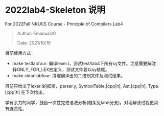 # 2022lab4-Skeleton 说明
For 2022Fall NKUCS Course - Principle of Compilers Lab4

> Author: Emanual20
> 
> Date: 2021/10/16

目前使用方式：

- make testlabfour: 编译lexer.l，测试test/lab4下所有sy文件。注意需要解注释ONLY_FOR_LEX宏定义，测试文件要以sy结尾。
- make cleanlabfour: 清理编译出的二进制文件及测试结果。

目前只给出了lexer.l的框架，parser.y, SymbolTable.\[cpp|h\], Ast.\[cpp|h\], Type.\[cpp|h\] 在下次给出。

学有余力的同学，鼓励一次性完成语法分析(框架见lab5分支)，对理解该过程更具有连贯性。 
